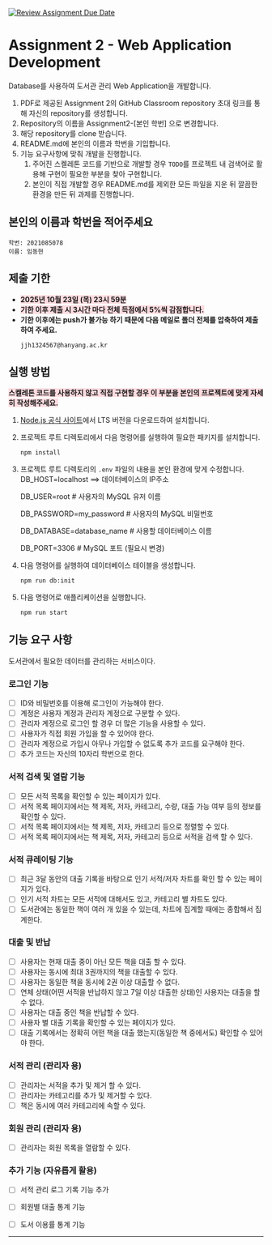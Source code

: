 [![Review Assignment Due Date](https://classroom.github.com/assets/deadline-readme-button-22041afd0340ce965d47ae6ef1cefeee28c7c493a6346c4f15d667ab976d596c.svg)](https://classroom.github.com/a/B_yC7dWd)

# Assignment 2 - Web Application Development

Database를 사용하여 도서관 관리 Web Application을 개발합니다.

1. PDF로 제공된 Assignment 2의 GitHub Classroom repository 초대 링크를 통해 자신의 repository를 생성합니다.
2. Repository의 이름을 Assignment2-[본인 학번] 으로 변경합니다.
3. 해당 repository를 clone 받습니다.
4. README.md에 본인의 이름과 학번을 기입합니다.
5. 기능 요구사항에 맞춰 개발을 진행합니다.
   1. 주어진 스켈레톤 코드를 기반으로 개발할 경우 `TODO`를 프로젝트 내 검색어로 활용해 구현이 필요한 부분을 찾아 구현합니다.
   2. 본인이 직접 개발할 경우 README.md를 제외한 모든 파일을 지운 뒤 깔끔한 환경을 만든 뒤 과제를 진행합니다.

## 본인의 이름과 학번을 적어주세요

```
학번: 2021085078
이름: 임동현
```

## 제출 기한

- <b style='background-color: #ffdce0'>2025년 10월 23일 (목) 23시 59분</b>
- <b style='background-color: #ffdce0'>기한 이후 제출 시 3시간 마다 전체 득점에서 5%씩 감점합니다.</b>
- <b>기한 이후에는 push가 불가능 하기 때문에 다음 메일로 폴더 전체를 압축하여 제출하여 주세요.</b>
  ```
  jjh1324567@hanyang.ac.kr
  ```

## 실행 방법

<b style='background-color: #ffdce0'>스켈레톤 코드를 사용하지 않고 직접 구현할 경우 이 부분을 본인의 프로젝트에 맞게 자세히 작성해주세요.</b>

1. [Node.js 공식 사이트](https://nodejs.org/)에서 LTS 버전을 다운로드하여 설치합니다.

2. 프로젝트 루트 디렉토리에서 다음 명령어를 실행하여 필요한 패키지를 설치합니다.

   ```bash
   npm install
   ```

3. 프로젝트 루트 디렉토리의 `.env` 파일의 내용을 본인 환경에 맞게 수정합니다.
   DB_HOST=localhost ==> 데이터베이스의 IP주소

   DB_USER=root # 사용자의 MySQL 유저 이름

   DB_PASSWORD=my_password # 사용자의 MySQL 비밀번호

   DB_DATABASE=database_name # 사용할 데이터베이스 이름

   DB_PORT=3306 # MySQL 포트 (필요시 변경)

4. 다음 명령어를 실행하여 데이터베이스 테이블을 생성합니다.

   ```bash
   npm run db:init
   ```

5. 다음 명령어로 애플리케이션을 실행합니다.
   ```bash
   npm run start
   ```

## 기능 요구 사항

도서관에서 필요한 데이터를 관리하는 서비스이다.

### 로그인 기능

- [ ] ID와 비밀번호를 이용해 로그인이 가능해야 한다.
- [ ] 계정은 사용자 계정과 관리자 계정으로 구분할 수 있다.
- [ ] 관리자 계정으로 로그인 할 경우 더 많은 기능을 사용할 수 있다.
- [ ] 사용자가 직접 회원 가입을 할 수 있어야 한다.
- [ ] 관리자 계정으로 가입시 아무나 가입할 수 없도록 추가 코드를 요구해야 한다.
- [ ] 추가 코드는 자신의 10자리 학번으로 한다.

### 서적 검색 및 열람 기능

- [ ] 모든 서적 목록을 확인할 수 있는 페이지가 있다.
- [ ] 서적 목록 페이지에서는 책 제목, 저자, 카테고리, 수량, 대출 가능 여부 등의 정보를 확인할 수 있다.
- [ ] 서적 목록 페이지에서는 책 제목, 저자, 카테고리 등으로 정렬할 수 있다.
- [ ] 서적 목록 페이지에서는 책 제목, 저자, 카테고리 등으로 서적을 검색 할 수 있다.

### 서적 큐레이팅 기능

- [ ] 최근 3달 동안의 대출 기록을 바탕으로 인기 서적/저자 차트를 확인 할 수 있는 페이지가 있다.
- [ ] 인기 서적 차트는 모든 서적에 대해서도 있고, 카테고리 별 차트도 있다.
- [ ] 도서관에는 동일한 책이 여러 개 있을 수 있는데, 차트에 집계할 때에는 종합해서 집계한다.

### 대출 및 반납

- [ ] 사용자는 현재 대출 중이 아닌 모든 책을 대출 할 수 있다.
- [ ] 사용자는 동시에 최대 3권까지의 책을 대출할 수 있다.
- [ ] 사용자는 동일한 책을 동시에 2권 이상 대출할 수 없다.
- [ ] 연체 상태(어떤 서적을 반납하지 않고 7일 이상 대출한 상태)인 사용자는 대출을 할 수 없다.
- [ ] 사용자는 대출 중인 책을 반납할 수 있다.
- [ ] 사용자 별 대출 기록을 확인할 수 있는 페이지가 있다.
- [ ] 대출 기록에서는 정확히 어떤 책을 대출 했는지(동일한 책 중에서도) 확인할 수 있어야 한다.

### 서적 관리 (관리자 용)

- [ ] 관리자는 서적을 추가 및 제거 할 수 있다.
- [ ] 관리자는 카테고리를 추가 및 제거할 수 있다.
- [ ] 책은 동시에 여러 카테고리에 속할 수 있다.

### 회원 관리 (관리자 용)

- [ ] 관리자는 회원 목록을 열람할 수 있다.

### 추가 기능 (자유롭게 활용)

- [ ] 서적 관리 로그 기록 기능 추가

- [ ] 회원별 대출 통계 기능

- [ ] 도서 이용률 통계 기능

---
